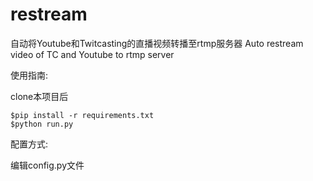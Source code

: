 # restream

自动将Youtube和Twitcasting的直播视频转播至rtmp服务器
Auto restream video of TC and Youtube to rtmp server

使用指南:

clone本项目后

    $pip install -r requirements.txt
    $python run.py

配置方式:

编辑config.py文件
